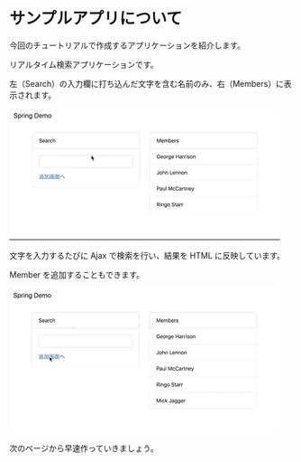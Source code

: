 # サンプルアプリについて

今回のチュートリアルで作成するアプリケーションを紹介します。

リアルタイム検索アプリケーションです。

左（Search）の入力欄に打ち込んだ文字を含む名前のみ、右（Members）に表示されます。

![Sample app](/assets/spring-search-1.gif)

文字を入力するたびに Ajax で検索を行い、結果を HTML に反映しています。

Member を追加することもできます。

![Sample app](/assets/spring-search-2.gif)

次のページから早速作っていきましょう。
